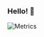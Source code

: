 ### Hello! 👋
![Metrics](https://metrics.lecoq.io/mgmadvance?template=classic&rss=1&gists=1&followup=1&lines=1&music=1&followup.sections=repositories&music.provider=spotify&music.playlist=https%3A%2F%2Fopen.spotify.com%2Fembed%2Fplaylist%2F2Fpo6H1TA6CBug7FFLTZbd%3Ftheme%3D0&music.limit=4&music.played.at=false&music.user=12143664967&rss.source=https%3A%2F%2Fmgmadvance.github.io%2Ffeed.xml&rss.limit=4&config.timezone=America%2FSao_Paulo)
